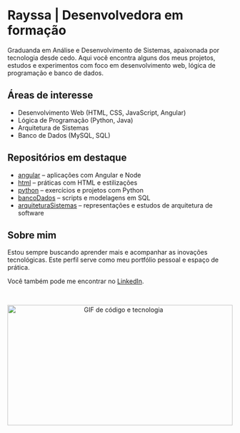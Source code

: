 # Rayssa | Desenvolvedora em formação

Graduanda em Análise e Desenvolvimento de Sistemas, apaixonada por tecnologia desde cedo. Aqui você encontra alguns dos meus projetos, estudos e experimentos com foco em desenvolvimento web, lógica de programação e banco de dados.

## Áreas de interesse

- Desenvolvimento Web (HTML, CSS, JavaScript, Angular)
- Lógica de Programação (Python, Java)
- Arquitetura de Sistemas
- Banco de Dados (MySQL, SQL)

## Repositórios em destaque

- [angular](https://github.com/vexedray/angular) – aplicações com Angular e Node
- [html](https://github.com/vexedray/html) – práticas com HTML e estilizações
- [python](https://github.com/vexedray/python) – exercícios e projetos com Python
- [bancoDados](https://github.com/vexedray/bancoDados) – scripts e modelagens em SQL
- [arquiteturaSistemas](https://github.com/vexedray/arquiteturaSistemas) – representações e estudos de arquitetura de software

## Sobre mim

Estou sempre buscando aprender mais e acompanhar as inovações tecnológicas. Este perfil serve como meu portfólio pessoal e espaço de prática.

Você também pode me encontrar no [LinkedIn](https://www.linkedin.com/in/vexedray).

<br>
<p align="center">
  <img src="https://media1.giphy.com/media/v1.Y2lkPTc5MGI3NjExc3RlNjMyZnd4NnQxZ2tmaXB1bHJvbnhyM3J5NHF3czQxMGtjdXg4NyZlcD12MV9pbnRlcm5hbF9naWZfYnlfaWQmY3Q9Zw/SYHz66JfYHbBtZXjHy/giphy.gif" width="100%" height="270px" alt="GIF de código e tecnologia">
</p>



